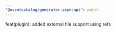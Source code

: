 ```yaml
---
"@eventcatalog/generator-asyncapi": patch
---
```


feat(plugin): added external file support using refs
